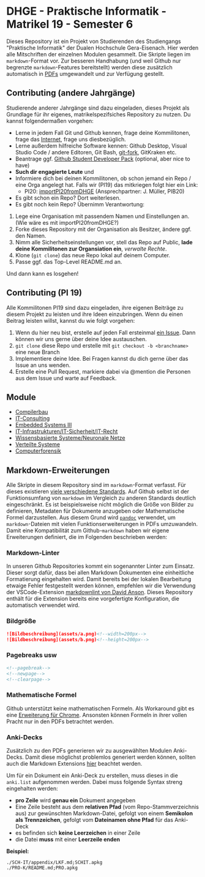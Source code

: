 # DHGE - Praktische Informatik - Matrikel 19 - Semester 6

Dieses Repository ist ein Projekt von Studierenden des Studiengangs "Praktische Informatik" der Dualen Hochschule Gera-Eisenach.
Hier werden alle Mitschriften der einzelnen Modulen gesammelt.
Die Skripte liegen im `markdown`-Format vor.
Zur besseren Handhabung (und weil Github nur begrenzte `markdown`-Features bereitstellt)
werden diese zusätzlich automatisch in [PDFs](https://github.com/importPI19fromDHGE/dhge-pi19-sem6/releases) umgewandelt und zur Verfügung gestellt.

## Contributing (andere Jahrgänge)

Studierende anderer Jahrgänge sind dazu eingeladen, dieses Projekt als Grundlage für ihr eigenes, matrikelspezifsiches Repository zu nutzen.
Du kannst folgendermaßen vorgehen:

- Lerne in jedem Fall Git und Github kennen, frage deine Kommilitonen, frage das [Internet](https://rogerdudler.github.io/git-guide/index.de.html), frage uns diesbezüglich.
- Lerne außerdem hilfreiche Software kennen: Github Desktop, Visual Studio Code / andere Editoren, Git Bash, [git-fork](https://git-fork.com/), GitKraken etc.
- Beantrage ggf. [Github Student Developer Pack](https://education.github.com/students) (optional, aber nice to have)
- **Such dir engagierte Leute** und
- Informiere dich bei deinen Kommilitonen, ob schon jemand ein Repo / eine Orga angelegt hat. Falls wir (PI19) das mitkriegen folgt hier ein Link:
  - PI20: [importPI20fromDHGE](https://github.com/importPI20fromDHGE) (Ansprechpartner: J. Müller, PIB20)
- Es gibt schon ein Repo? Dort weiterlesen.
- Es gibt noch kein Repo? Übernimm Verantwortung:
1. Lege eine Organisation mit passendem Namen und Einstellungen an. (Wie wäre es mit importPI20fromDHGE?)
2. Forke dieses Repository mit der Organisation als Besitzer, ändere ggf. den Namen.
2. Nimm alle Sicherheitseinstellungen vor, stell das Repo auf Public, **lade deine Kommilitonen zur Organsiation ein**, *verwalte Rechte*.
4. Klone (`git clone`) das neue Repo lokal auf deinem Computer.
5. Passe ggf. das Top-Level README.md an.

Und dann kann es losgehen!

## Contributing (PI 19)

Alle Kommilitonen PI19 sind dazu eingeladen, ihre eigenen Beiträge zu diesem Projekt zu leisten und ihre Ideen einzubringen. Wenn du einen Beitrag leisten willst, kannst du wie folgt vorgehen:

1. Wenn du hier neu bist, erstelle auf jeden Fall ersteinmal [ein Issue](https://github.com/importPI19fromDHGE/dhge-pi19-sem6/issues/new). Dann können wir uns gerne über deine Idee austauschen.
2. `git clone` diese Repo und erstelle mit `git checkout -b <branchname>` eine neue Branch
3. Implementiere deine Idee. Bei Fragen kannst du dich gerne über das Issue an uns wenden.
4. Erstelle eine Pull Request, markiere dabei via @mention die Personen aus dem Issue und warte auf Feedback.

## Module

- [Compilerbau](./CB-KUSCHE)
- [IT-Consulting](./CONS-MUELLER)
- [Embedded Systems III](./EMB-GUENTHER)
- [IT-Infrastrukturen/IT-Sicherheit/IT-Recht](./ISR-MUELLER)
- [Wissensbasierte Systeme/Neuronale Netze](./ML-FELDMANN)
- [Verteilte Systeme](./NET-FELDMANN)
- [Computerforensik](./PRO-STRASS)

## Markdown-Erweiterungen

Alle Skripte in diesem Repository sind im `markdown`-Format verfasst. Für dieses existieren [viele verschiedene Standards](https://de.wikipedia.org/wiki/Markdown#Weiterentwicklungen,_Variationen_und_Erg%C3%A4nzungen).
Auf Github selbst ist der Funktionsumfang von `markdown` im Vergleich zu anderen Standards deutlich eingeschränkt.
Es ist beispielsweise nicht möglich die Größe von Bilder zu definieren, Metadaten für Dokumente anzugeben oder Mathematische Formel darzustellen.
Aus diesem Grund wird [`pandoc`](https://pandoc.org/) verwendet, um `markdown`-Dateien mit vielen Funktionserweiterungen in PDFs umzuwandeln.
Damit eine Kompatibilität zum Github-`markdown` haben wir eigene Erweiterungen definiert, die im Folgenden beschrieben werden:

### Markdown-Linter

In unseren Github Repositories kommt ein sogenannter Linter zum Einsatz. Dieser sorgt dafür, dass bei allen Markdown Dokumenten eine einheitliche Formatierung eingehalten wird.
Damit bereits bei der lokalen Bearbeitung etwaige Fehler festgestellt werden können, empfehlen wir die Verwendung der VSCode-Extension [markdownlint von David Anson](https://marketplace.visualstudio.com/items?itemName=DavidAnson.vscode-markdownlint).
Dieses Repository enthält für die Extension bereits eine vorgefertigte Konfiguration, die automatisch verwendet wird.

### Bildgröße

```md
![Bildbeschreibung](assets/a.png)<!--width=200px-->
![Bildbeschreibung](assets/b.png)<!--height=200px-->
```

### Pagebreaks usw

```md
<!--pagebreak-->
<!--newpage-->
<!--clearpage-->
```

### Mathematische Formel

Github unterstützt keine mathematischen Formeln.
Als Workaround gibt es eine [Erweiterung für Chrome](https://github.com/orsharir/github-mathjax).
Ansonsten können Formeln in ihrer vollen Pracht nur in den PDFs betrachtet werden.

### Anki-Decks

Zusätzlich zu den PDFs generieren wir zu ausgewählten Modulen Anki-Decks.
Damit diese möglichst problemlos generiert werden können, sollten auch die Markdown Extensions [hier](https://github.com/Steve2955/md2apkg) beachtet werden.

Um für ein Dokument ein Anki-Deck zu erstellen, muss dieses in die `anki.list` aufgenommen werden.
Dabei muss folgende Syntax streng eingehalten werden:

- **pro Zeile** wird **genau ein** Dokument angegeben
- Eine Zeile besteht aus dem **relativen Pfad** (vom Repo-Stammverzeichnis aus) zur gewünschten Markdown-Datei, gefolgt von einem **Semikolon als Trennzeichen**, gefolgt vom **Dateinamen ohne Pfad** für das Anki-Deck
- es befinden sich **keine Leerzeichen** in einer Zeile
- die Datei **muss** mit einer **Leerzeile enden**

**Beispiel:**

```text
./SCH-IT/appendix/LKF.md;SCHIT.apkg
./PRO-K/README.md;PRO.apkg

```

